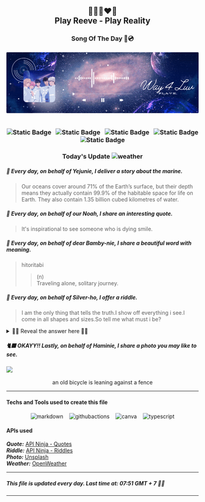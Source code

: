 <h2 align="center">
    💙💜💗❤️🖤<br>
Play Reeve - Play Reality
</h2>
<h3 align="center">
    Song Of The Day 🌌💿<br><br>
<div align="center">
        <img src="lib/images/way4luv.gif"S style="border-radius: 2px;">
    </div>
    <br>

<div align="center">

![Static Badge](https://img.shields.io/badge/%EB%82%A8%EC%98%88%EC%A4%80-Nam_Yejun-blue?style=flat&label=%EB%82%A8%EC%98%88%EC%A4%80&labelColor=black) &nbsp;
![Static Badge](https://img.shields.io/badge/%ED%95%9C%EB%85%B8%EC%95%84-Han_Noah-purple?style=flat&label=%EB%82%A8%EC%98%88%EC%A4%80&labelColor=black) &nbsp;
![Static Badge](https://img.shields.io/badge/%EC%B1%84%EB%B4%89%EA%B5%AC-Chae_Bonggu-pink?style=flat&labelColor=black) &nbsp;
![Static Badge](https://img.shields.io/badge/%EB%8F%84%EC%9D%80%ED%98%B8-Do_Eunho-red?style=flat&labelColor=black) &nbsp;
![Static Badge](https://img.shields.io/badge/%EC%9C%A0%ED%95%98%EB%AF%BC-Yu_Hamin-black?style=flat&labelColor=black) &nbsp;

</div>
<h3 align="center">
     Today's Update <img src="https://cdn.weatherapi.com/weather/64x64/day/113.png" alt="weather" height="22px" width="22px" /><br>

##### 🐬 Every day, on behalf of Yejunie, I deliver a story about the marine.
>Our oceans cover around 71% of the Earth’s surface, but their depth means they actually contain 99.9% of the habitable space for life on Earth. They also contain 1.35 billion cubed kilometres of water.

##### 🦙 Every day, on behalf of our Noah, I share an interesting quote.
>It's inspirational to see someone who is dying smile.

##### 🦌 Every day, on behalf of dear Bamby-nie, I share a beautiful word with meaning.
> hitoritabi
>
> > (n)  
> > Traveling alone, solitary journey.

##### 🐺 Every day, on behalf of Silver-ho, I offer a riddle.
> I am the only thing that tells the truth.I show off everything i see.I come in all shapes and sizes.So tell me what must i be?

<details close>

<summary>🕺🏻 Reveal the answer here 🕺🏻</summary>

A mirror
</details>


##### 🐈‍⬛ OKAYY!! Lastly, on behalf of Haminie, I share a photo you may like to see.
<img src="https://images.unsplash.com/photo-1714770474609-2ba25a6c3d53?crop=entropy&cs=tinysrgb&fit=max&fm=jpg&ixid=M3w1OTY5NzZ8MHwxfHJhbmRvbXx8fHx8fHx8fDE3MTYyNTI3MDV8&ixlib=rb-4.0.3&q=80&w=1080" width="1050px">
<p align="center">an old bicycle is leaning against a fence</p>

---
#### Techs and Tools used to create this file

<p align="center">
    <img align="center" src="https://cdn.jsdelivr.net/npm/simple-icons@3.0.1/icons/markdown.svg" alt="markdown" height="22px" width="22px" />
  &nbsp;&nbsp;
    <img align="center" src="https://cdn.jsdelivr.net/npm/simple-icons@3.0.1/icons/githubactions.svg" alt="githubactions" height="22px" width="22px" />
  &nbsp;&nbsp;
    <img align="center" src="https://cdn.jsdelivr.net/npm/simple-icons@3.0.1/icons/canva.svg" alt="canva" height="22px" width="22px" />
  &nbsp;&nbsp;
    <img align="center" src="https://cdn.jsdelivr.net/npm/simple-icons@3.0.1/icons/typescript.svg" alt="typescript" height="22px" width="22px" />
</p>

#### APIs used

**_Quote:_** [API Ninja - Quotes](https://api-ninjas.com/api/quotes)<br>
**_Riddle:_** [API Ninja - Riddles](https://api-ninjas.com/api/riddles)<br>
**_Photo:_** [Unsplash](https://unsplash.com/developers)<br>
**_Weather:_** [OpenWeather](https://openweathermap.org)

---

##### This file is updated every day. Last time at: 07:51 GMT + 7 🐢💚

---
